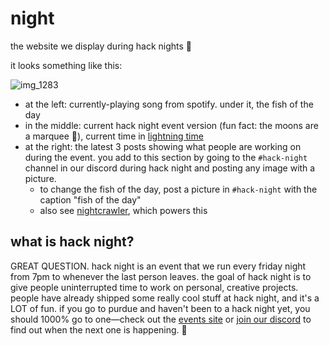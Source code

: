 # night

the website we display during hack nights 🌝

it looks something like this:

![img_1283](https://user-images.githubusercontent.com/14811170/196318219-527f7a62-447a-4294-a49a-1c47f1506e64.jpeg)

- at the left: currently-playing song from spotify. under it, the fish of the day
- in the middle: current hack night event version (fun fact: the moons are a marquee 🌝), current time in [lightning time](https://github.com/purduehackers/time)
- at the right: the latest 3 posts showing what people are working on during the event. you add to this section by going to the `#hack-night` channel in our discord during hack night and posting any image with a picture.
  - to change the fish of the day, post a picture in `#hack-night` with the caption "fish of the day"
  - also see [nightcrawler](https://github.com/purduehackers/night-crawler), which powers this
  
## what is hack night?

GREAT QUESTION. hack night is an event that we run every friday night from 7pm to whenever the last person leaves. the goal of hack night is to give people uninterrupted time to work on personal, creative projects. people have already shipped some really cool stuff at hack night, and it's a LOT of fun. if you go to purdue and haven't been to a hack night yet, you should 1000% go to one—check out the [events site](https://events.purduehackers.com) or [join our discord](https://puhack.horse/discord) to find out when the next one is happening. 🌙
